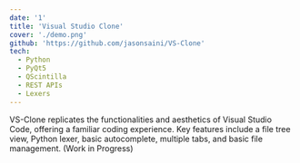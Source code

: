 ```yaml
---
date: '1'
title: 'Visual Studio Clone'
cover: './demo.png'
github: 'https://github.com/jasonsaini/VS-Clone'
tech:
  - Python
  - PyQt5
  - QScintilla
  - REST APIs
  - Lexers
---
```


VS-Clone replicates the functionalities and aesthetics of Visual Studio Code, offering a familiar coding experience. Key features include a file tree view, Python lexer, basic autocomplete, multiple tabs, and basic file management. (Work in Progress)
